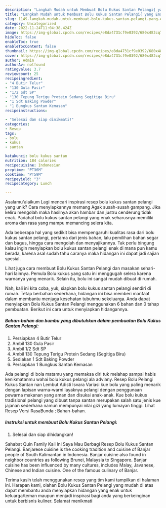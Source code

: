 ```yaml
---
description: "Langkah Mudah untuk Membuat Bolu Kukus Santan Pelangi{ yang Enak"
title: "Langkah Mudah untuk Membuat Bolu Kukus Santan Pelangi{ yang Enak"
slug: 1149-langkah-mudah-untuk-membuat-bolu-kukus-santan-pelangi-yang-enak
category: Uncategorized
date: 2022-11-24T11:04:38.424Z
image: https://img-global.cpcdn.com/recipes/e8da4731cf9e0392/680x482cq70/bolu-kukus-santan-pelangi-foto-resep-utama.jpg
hideToc: false
enableToc: true
enableTocContent: false
thumbnail: https://img-global.cpcdn.com/recipes/e8da4731cf9e0392/680x482cq70/bolu-kukus-santan-pelangi-foto-resep-utama.jpg
cover: https://img-global.cpcdn.com/recipes/e8da4731cf9e0392/680x482cq70/bolu-kukus-santan-pelangi-foto-resep-utama.jpg
author: Admin
authorAv: notfound
ratingvalue: 3.7
reviewcount: 25
recipeingredient:
- "4 Butir Telur"
- "130 Gula Pasir"
- "1/2 Sdt SP"
- "130 Tepung Terigu Protein Sedang Segitiga Biru"
- "1 Sdt Baking Powder"
- "1 Bungkus Santan Kemasan"
recipeinstructions:

- "Selesai dan siap dinikmati!"
categories:
- Resep
tags:
- bolu
- kukus
- santan

katakunci: bolu kukus santan 
nutrition: 184 calories
recipecuisine: Indonesian
preptime: "PT36M"
cooktime: "PT59M"
recipeyield: "3"
recipecategory: Lunch

---
```



Asalamu'alaikum Lagi mencari inspirasi resep bolu kukus santan pelangi yang unik? Cara menyiapkannya memang Agak susah-susah gampang. Jika keliru mengolah maka hasilnya akan hambar dan justru cenderung tidak enak. Padahal bolu kukus santan pelangi yang enak seharusnya memiliki aroma dan rasa yang mampu memancing selera kita.


Ada beberapa hal yang sedikit bisa mempengaruhi kualitas rasa dari bolu kukus santan pelangi, pertama dari jenis bahan, lalu pemilihan bahan segar dan bagus, hingga cara mengolah dan menyajikannya. Tak perlu bingung kalau ingin menyiapkan bolu kukus santan pelangi enak di mana pun kamu berada, karena asal sudah tahu caranya maka hidangan ini dapat jadi sajian spesial.

Lihat juga cara membuat Bolu Kukus Santan Pelangi dan masakan sehari-hari lainnya. Pemula Bolu kukus yang satu ini menggugah selera karena warnanya yang menarik. Selain itu, bolu ini sangat mudah dibuat di rumah.


Nah, kali ini kita coba, yuk, siapkan bolu kukus santan pelangi sendiri di rumah. Tetap berbahan sederhana, hidangan ini bisa memberi manfaat dalam membantu menjaga kesehatan tubuhmu sekeluarga. Anda dapat menyiapkan Bolu Kukus Santan Pelangi menggunakan 6 bahan dan 0 tahap pembuatan. Berikut ini cara untuk menyiapkan hidangannya.

<!--inarticleads1-->

##### Bahan-bahan dan bumbu yang dibutuhkan dalam pembuatan Bolu Kukus Santan Pelangi:

1. Persiapkan 4 Butir Telur
1. Ambil 130 Gula Pasir
1. Ambil 1/2 Sdt SP
1. Ambil 130 Tepung Terigu Protein Sedang (Segitiga Biru)
1. Sediakan 1 Sdt Baking Powder
1. Persiapkan 1 Bungkus Santan Kemasan


Ada pelangi di bola matamu yang memaksa diri tuk melahap sampai habis kenikmatanmu wahai bolu kukus pelangi ala adviany. Resep Bolu Pelangi Kukus Santan nan Lembut Adisti Isvara Variasi kue bolu yang paling menarik dengan lapisan warna-warni layaknya pelangi dengan penggunaan pewarna makanan yang aman dan disukai anak-anak. Kue bolu kukus tradisional pelangi yang dibuat tanpa santan merupakan salah satu jenis kue jajanan sederhana namun mempunyai nilai gizi yang lumayan tinggi. Lihat Resep Versi RasaBunda ; Bahan-bahan. 

<!--inarticleads2-->

##### Instruksi untuk membuat Bolu Kukus Santan Pelangi:


1. Selesai dan siap dihidangkan!

Sahabat Quin Family Kali Ini Saya Mau Berbagi Resep Bolu Kukus Santan Pelangi. Banjarese cuisine is the cooking tradition and cuisine of Banjar people of South Kalimantan in Indonesia. Banjar cuisine also found in neighbor countries as following Brunei, Malaysia to Singapore. Banjar cuisine has been influenced by many cultures, includes Malay, Javanese, Chinese and Indian cuisine. One of the famous culinary of Banjar. 

Terima kasih telah menggunakan resep yang tim kami tampilkan di halaman ini. Harapan kami, olahan Bolu Kukus Santan Pelangi yang mudah di atas dapat membantu anda menyiapkan hidangan yang enak untuk keluarga/teman maupun menjadi inspirasi bagi anda yang berkeinginan untuk berbisnis kuliner. Selamat menikmati
